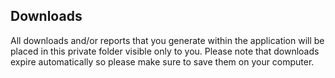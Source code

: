 ## Downloads
All downloads and/or reports that you generate within the application will be placed in this private folder visible only to you. Please note that downloads expire automatically so please make sure to save them on your computer.
